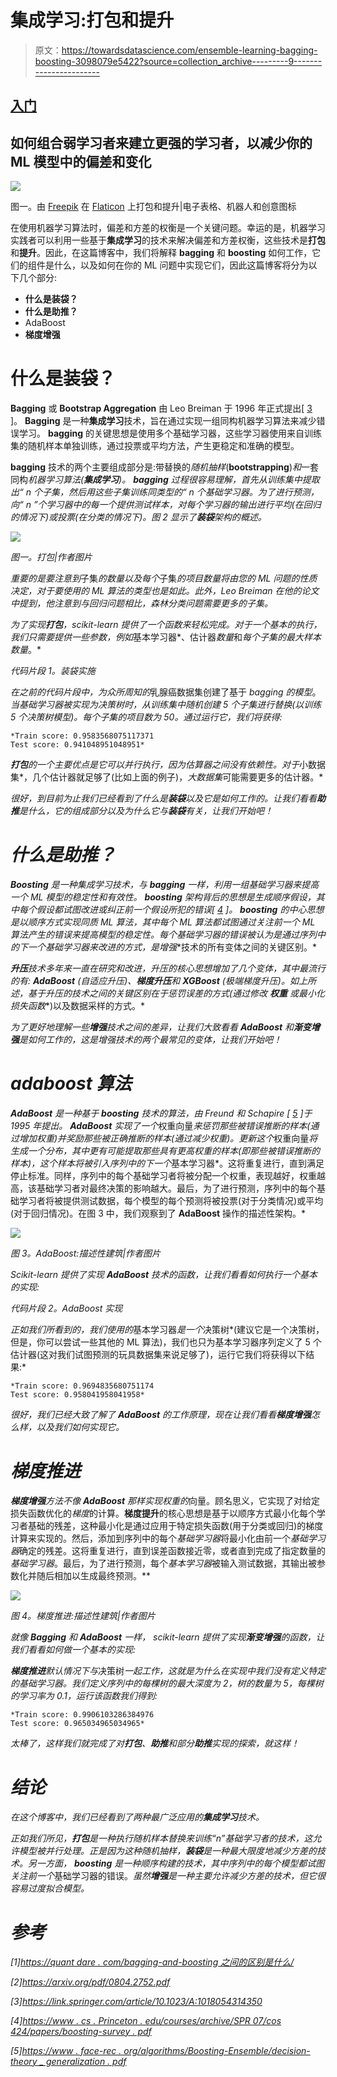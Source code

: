 # 集成学习:打包和提升

> 原文：<https://towardsdatascience.com/ensemble-learning-bagging-boosting-3098079e5422?source=collection_archive---------9----------------------->

## [入门](https://towardsdatascience.com/tagged/getting-started)

## 如何组合弱学习者来建立更强的学习者，以减少你的 ML 模型中的偏差和变化

![](img/b381259f25e90a7f597fe7cfd752bc8a.png)

图一。由 [Freepik](https://www.flaticon.com/authors/freepik) 在 [Flaticon](http://www.flaticon.com) 上打包和提升|电子表格、机器人和创意图标

在使用机器学习算法时，偏差和方差的权衡是一个关键问题。幸运的是，机器学习实践者可以利用一些基于**集成学习**的技术来解决偏差和方差权衡，这些技术是**打包**和**提升**。因此，在这篇博客中，我们将解释 **bagging** 和 **boosting** 如何工作，它们的组件是什么，以及如何在你的 ML 问题中实现它们，因此这篇博客将分为以下几个部分:

*   **什么是装袋？**
*   **什么是助推？**
*   AdaBoost
*   **梯度增强**

# 什么是装袋？

**Bagging** 或 **Bootstrap Aggregation** 由 Leo Breiman 于 1996 年正式提出[ [3](https://link.springer.com/article/10.1023/A:1018054314350) ]。 **Bagging** 是一种**集成学习**技术，旨在通过实现一组同构机器学习算法来减少错误学习。 **bagging** 的关键思想是使用多个基础学习器，这些学习器使用来自训练集的随机样本单独训练，通过投票或平均方法，产生更稳定和准确的模型。

**bagging** 技术的两个主要组成部分是:带替换的*随机抽样*(**bootstrapping**)*和*一套同构*机器学习算法(**集成学习**)。 **bagging** 过程很容易理解，首先从训练集中提取出“ *n* 个子集，然后用这些子集训练同类型的“ *n* 个基础学习器。为了进行预测，向“ *n* ”个学习器中的每一个提供测试样本，对每个学习器的输出进行平均(在回归的情况下)或投票(在分类的情况下)。图 2 显示了**装袋**架构的概述。*

*![](img/475244e711362a48041b550426a1f5ce.png)*

*图一。打包|作者图片*

*重要的是要注意到*子集*的数量以及每个*子集*的项目数量将由您的 ML 问题的性质决定，对于要使用的 ML 算法的类型也是如此。此外，Leo Breiman 在他的论文中提到，他注意到与回归问题相比，森林分类问题需要更多的子集。*

*为了实现**打包**，scikit-learn 提供了一个函数来轻松完成。对于一个基本的执行，我们只需要提供一些参数，例如*基本学习器*、估计器*数量*和*每个子集的最大样本数量*。*

*代码片段 1。装袋实施*

*在之前的代码片段中，为众所周知的*乳腺癌数据集创建了基于 *bagging 的模型*。*当基础学习器被实现为决策树时，从训练集中随机创建 5 个子集进行替换(以训练 5 个决策树模型)。每个子集的项目数为 50。通过运行它，我们将获得:*

```
*Train score: 0.9583568075117371
Test score: 0.941048951048951*
```

***打包**的一个主要优点是它可以并行执行，因为估算器之间没有依赖性。对于*小数据集*，几个估计器就足够了(比如上面的例子)，*大数据集*可能需要更多的估计器。*

*很好，到目前为止我们已经看到了什么是**装袋**以及它是如何工作的。让我们看看**助推**是什么，它的组成部分以及为什么它与**装袋**有关，让我们开始吧！*

# *什么是助推？*

***Boosting** 是一种**集成学习**技术，与 **bagging** 一样，利用一组*基础学习器*来提高一个 ML 模型的稳定性和有效性。 **boosting** 架构背后的思想是生成顺序假设，其中每个假设都试图改进或纠正前一个假设所犯的错误[ [4](https://www.cs.princeton.edu/courses/archive/spr07/cos424/papers/boosting-survey.pdf) ]。 **boosting** 的中心思想是以**顺序方式**实现*同质 ML 算法*，其中每个 ML 算法都试图通过关注前一个 ML 算法产生的错误来提高模型的稳定性。每个*基础学习器*的错误被认为是通过序列中的下一个*基础学习器*来改进的方式，是**增强**技术的所有变体之间的关键区别。*

***升压**技术多年来一直在研究和改进，升压的核心思想增加了几个变体，其中最流行的有: **AdaBoost** (自适应升压)、**梯度升压**和 **XGBoost** (极端梯度升压)。如上所述，*基于升压的技术*之间的关键区别在于惩罚误差的方式(通过修改 ***权重*** 或最小化**损失函数**)以及数据采样的方式。*

*为了更好地理解一些**增强**技术之间的差异，让我们大致看看 **AdaBoost** 和**渐变增强**是如何工作的，这是增强技术的两个最常见的变体，让我们开始吧！*

# *adaboost 算法*

***AdaBoost** 是一种基于 **boosting** 技术的算法，由 Freund 和 Schapire [ [5](https://www.face-rec.org/algorithms/Boosting-Ensemble/decision-theoretic_generalization.pdf) ]于 1995 年提出。 **AdaBoost** 实现了一个*权重向量*来惩罚那些被错误推断的样本(通过增加权重)并奖励那些被正确推断的样本(通过减少权重)。更新这个*权重向量*将生成一个分布，其中更有可能提取那些具有更高权重的样本(即那些被错误推断的样本)，这个样本将被引入序列中的下一个*基本学习器*。这将重复进行，直到满足停止标准。同样，序列中的每个基础学习者将被分配一个权重，表现越好，权重越高，该基础学习者对最终决策的影响越大。最后，为了进行预测，序列中的每个基础学习者将被提供测试数据，每个模型的每个预测将被投票(对于分类情况)或平均(对于回归情况)。在图 3 中，我们观察到了 **AdaBoost** 操作的描述性架构。*

*![](img/e98b2d3618af0b93f69bf092bdff0a5b.png)*

*图 3。AdaBoost:描述性建筑|作者图片*

**Scikit-learn* 提供了实现 **AdaBoost** 技术的函数，让我们看看如何执行一个基本的实现:*

*代码片段 2。AdaBoost 实现*

*正如我们所看到的，我们使用的*基本学习器*是一个*决策树*(建议它是一个决策树，但是，你可以尝试一些其他的 ML 算法)，我们也只为基本学习器序列定义了 5 个估计器(这对我们试图预测的玩具数据集来说足够了)，运行它我们将获得以下结果:*

```
*Train score: 0.9694835680751174
Test score: 0.958041958041958*
```

*很好，我们已经大致了解了 **AdaBoost** 的工作原理，现在让我们看看**梯度增强**怎么样，以及我们如何实现它。*

# *梯度推进*

***梯度增强**方法不像 **AdaBoost** 那样实现权重的*向量。顾名思义，它实现了对给定损失函数优化的*梯度*的计算。**梯度提升**的核心思想是基于以顺序方式最小化每个学习者基础的残差，这种最小化是通过应用于特定损失函数(用于分类或回归)的梯度计算来实现的。然后，添加到序列中的每个*基础学习器*将最小化由前一个*基础学习器*确定的残差。这将重复进行，直到误差函数接近零，或者直到完成了指定数量的*基础学习器*。最后，为了进行预测，每个*基本学习器*被输入测试数据，其输出被参数化并随后相加以生成最终预测。**

*![](img/b07c1ff65e5094bf88ec8a4ce74c8625.png)*

*图 4。梯度推进:描述性建筑|作者图片*

*就像 **Bagging** 和 **AdaBoost** 一样， *scikit-learn* 提供了实现**渐变增强**的函数，让我们看看如何做一个基本的实现:*

***梯度推进**默认情况下与*决策树*一起工作，这就是为什么在实现中我们没有定义特定的基础学习器。我们定义序列中的每棵树的最大深度为 2，树的数量为 5，每棵树的学习率为 0.1，运行该函数我们得到:*

```
*Train score: 0.9906103286384976
Test score: 0.965034965034965*
```

*太棒了，这样我们就完成了对**打包**、**助推**和部分**助推**实现的探索，就这样！*

# *结论*

*在这个博客中，我们已经看到了两种最广泛应用的**集成学习**技术。*

*正如我们所见，**打包**是一种执行随机样本替换来训练“n”*基础学习者*的技术，这允许模型被并行处理。正是因为这种随机抽样，**装袋**是一种最大限度地减少方差的技术。另一方面， **boosting** 是一种顺序构建的技术，其中序列中的每个模型都试图关注前一个*基础学习器的错误。*虽然**增强**是一种主要允许减少方差的技术，但它很容易过度拟合模型。*

# *参考*

*[1][https://quant dare . com/bagging-and-boosting 之间的区别是什么/](https://quantdare.com/what-is-the-difference-between-bagging-and-boosting/)*

*[2]https://arxiv.org/pdf/0804.2752.pdf*

*[3]https://link.springer.com/article/10.1023/A:1018054314350*

*[4][https://www . cs . Princeton . edu/courses/archive/SPR 07/cos 424/papers/boosting-survey . pdf](https://www.cs.princeton.edu/courses/archive/spr07/cos424/papers/boosting-survey.pdf)*

*[5][https://www . face-rec . org/algorithms/Boosting-Ensemble/decision-theory _ generalization . pdf](https://www.face-rec.org/algorithms/Boosting-Ensemble/decision-theoretic_generalization.pdf)*